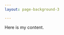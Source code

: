 ```yaml
---
layout: page-background-3

---
```



<style>
h1   { color: #2D3E4E;
  font-family: 'Roboto Condensed';
  }
.main-content {color: #E09E50;
  font-family: 'Roboto Condensed';
  }
section a     {color: #8CBDB9;
  font-family: 'Roboto Condensed';
  }
section p     {color: #2D3E4E;
  font-family: 'Roboto Condensed';
  }
</style>

Here is my content.



